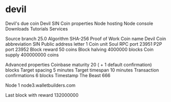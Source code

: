 # devil
Devil's due coin
Devil
SIN
Coin properties
Node hosting
Node console
Downloads
Tutorials
Services

Source branch
25.0
Algorithm
SHA-256 Proof of Work
Coin name
Devil
Coin abbreviation
SIN
Public address letter
1
Coin unit
Soul
RPC port
23951
P2P port
23952
Block reward
50 coins
Block halving
4000000 blocks
Coin supply
400000000 coins


Advanced properties
Coinbase maturity
20 ( + 1 default confirmation) blocks
Target spacing
5 minutes
Target timespan
10 minutes
Transaction confirmations
6 blocks
Timestamp
The Beast 666

Node 1
node3.walletbuilders.com

Last block with reward
132000000
